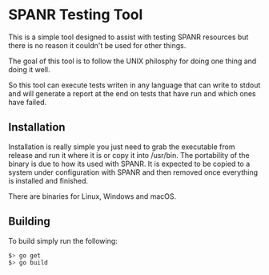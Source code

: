 # SPANR Testing Tool
This is a simple tool designed to assist with testing SPANR resources 
but there is no reason it couldn't be used for other things.

The goal of this tool is to follow the UNIX philosphy for doing one
thing and doing it well.

So this tool can execute tests writen in any language that can write 
to stdout and will generate a report at the end on tests that have
run and which ones have failed.

## Installation
Installation is really simple you just need to grab the executable from
release and run it where it is or copy it into /usr/bin. The
portability of the binary is due to how its used with SPANR. It is 
expected to be copied to a system under configuration with SPANR and
then removed once everything is installed and finished.

There are binaries for Linux, Windows and macOS.

## Building
To build simply run the following:

```bash
$> go get
$> go build
```

